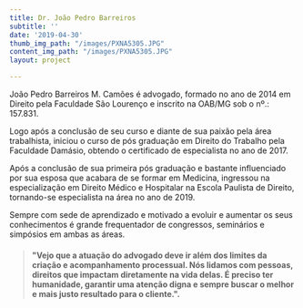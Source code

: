 ```yaml
---
title: Dr. João Pedro Barreiros
subtitle: ''
date: '2019-04-30'
thumb_img_path: "/images/PXNA5305.JPG"
content_img_path: "/images/PXNA5305.JPG"
layout: project

---
```

João Pedro Barreiros M. Camões é advogado, formado no ano de 2014 em Direito pela Faculdade São Lourenço e inscrito na OAB/MG sob o nº.: 157.831.

Logo após a conclusão de seu curso e diante de sua paixão pela área trabalhista, iniciou o curso de pós graduação em Direito do Trabalho pela Faculdade Damásio, obtendo o certificado de especialista no ano de 2017.

Após a conclusão de sua primeira pós graduação e bastante influenciado por sua esposa que acabara de se formar em Medicina, ingressou na especialização em Direito Médico e Hospitalar na Escola Paulista de Direito, tornando-se especialista na área no ano de 2019.

Sempre com sede de aprendizado e motivado a evoluir e aumentar os seus conhecimentos é grande frequentador de congressos, seminários e simpósios em ambas as áreas.

> #### "Vejo que a atuação do advogado deve ir além dos limites da criação e acompanhamento processual. Nós lidamos com pessoas, direitos que impactam diretamente na vida delas. É preciso ter humanidade, garantir uma atenção digna e sempre buscar o melhor e mais justo resultado para o cliente.".
